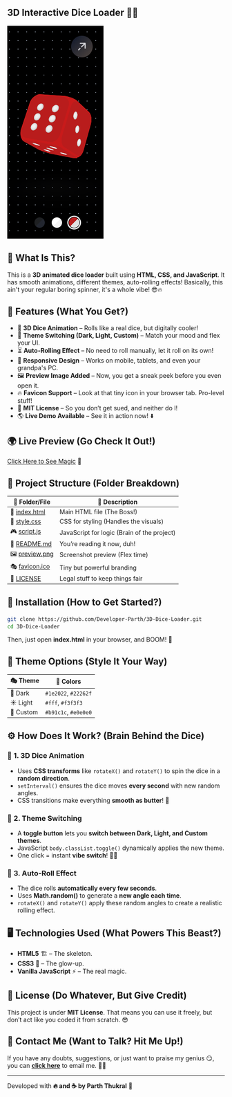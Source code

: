 ## 3D Interactive Dice Loader 🎲🔥

![3D Dice Loader](preview.png)

## 🤯 What Is This?
This is a **3D animated dice loader** built using **HTML, CSS, and JavaScript**. It has smooth animations, different themes, auto-rolling effects! Basically, this ain't your regular boring spinner, it's a whole vibe! 😎🔥

## 🚀 Features (What You Get?)
- 🎲 **3D Dice Animation** – Rolls like a real dice, but digitally cooler!
- 🎨 **Theme Switching (Dark, Light, Custom)** – Match your mood and flex your UI.
- ⏳ **Auto-Rolling Effect** – No need to roll manually, let it roll on its own!
- 📱 **Responsive Design** – Works on mobile, tablets, and even your grandpa's PC.
- 🖼️ **Preview Image Added** – Now, you get a sneak peek before you even open it.
- 🔥 **Favicon Support** – Look at that tiny icon in your browser tab. Pro-level stuff!
- 📜 **MIT License** – So you don’t get sued, and neither do I!
- 🌎 **Live Demo Available** – See it in action now! ⬇️

## 🌍 Live Preview (Go Check It Out!)
[Click Here to See Magic](https://3-d-interactive-dice-loader-developer-parths-projects.vercel.app/) 🚀

## 📂 Project Structure (Folder Breakdown)

| 📁 Folder/File | 📄 Description |
|--------------|---------------|
| 📄 [index.html](index.html) | Main HTML file (The Boss!) |
| 🎨 [style.css](style.css) | CSS for styling (Handles the visuals) |
| 🎮 [script.js](script.js) | JavaScript for logic (Brain of the project) |
| 📜 [README.md](README.md) | You’re reading it now, duh! |
| 🖼️ [preview.png](preview.png) | Screenshot preview (Flex time) |
| 🎭 [favicon.ico](favicon.ico) | Tiny but powerful branding |
| 📜 [LICENSE](LICENSE) | Legal stuff to keep things fair |

## 🔧 Installation (How to Get Started?)
```sh
git clone https://github.com/Developer-Parth/3D-Dice-Loader.git
cd 3D-Dice-Loader
```
Then, just open **index.html** in your browser, and BOOM! 🎇

## 🎨 Theme Options (Style It Your Way)

| 🎭 Theme  | 🎨 Colors |
|--------|--------------------------|
| 🌙 Dark   | `#1e2022`, `#22262f`  |
| ☀️ Light  | `#fff`, `#f3f3f3`  |
| 🎨 Custom | `#b91c1c`, `#e0e0e0`  |

## ⚙️ How Does It Work? (Brain Behind the Dice)
### 🔹 **1. 3D Dice Animation**
- Uses **CSS transforms** like `rotateX()` and `rotateY()` to spin the dice in a **random direction**.
- `setInterval()` ensures the dice moves **every second** with new random angles.
- CSS transitions make everything **smooth as butter**! 🧈

### 🔹 **2. Theme Switching**
- A **toggle button** lets you **switch between Dark, Light, and Custom themes**.
- JavaScript `body.classList.toggle()` dynamically applies the new theme.
- One click = instant **vibe switch**! 🔄✨

### 🔹 **3. Auto-Roll Effect**
- The dice rolls **automatically every few seconds**.
- Uses **Math.random()** to generate a **new angle each time**.
- `rotateX()` and `rotateY()` apply these random angles to create a realistic rolling effect.

## 🖥️ Technologies Used (What Powers This Beast?)
- **HTML5** 🏗️ – The skeleton.
- **CSS3** 🎨 – The glow-up.
- **Vanilla JavaScript** ⚡ – The real magic.

## 📜 License (Do Whatever, But Give Credit)
This project is under **MIT License**. That means you can use it freely, but don’t act like you coded it from scratch. 😎

## 📩 Contact Me (Want to Talk? Hit Me Up!)
If you have any doubts, suggestions, or just want to praise my genius 😏, you can **[click here](mailto:parththukral16@gmail.com)** to email me. 📧🔥

---
Developed with **🔥 and ☕ by Parth Thukral** 🚀


